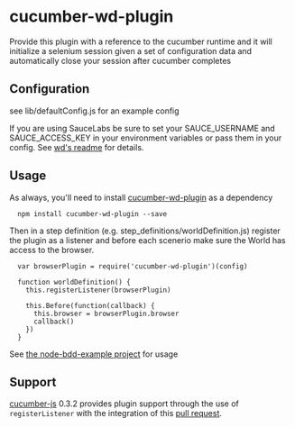 cucumber-wd-plugin
==================
Provide this plugin with a reference to the cucumber runtime and it will initialize a selenium session given
a set of configuration data and automatically close your session after cucumber completes

## Configuration
see lib/defaultConfig.js for an example config

If you are using SauceLabs be sure to set your SAUCE_USERNAME and SAUCE_ACCESS_KEY in your environment variables
or pass them in your config.  See [wd's readme](https://github.com/admc/wd#named-parameters) for details.

## Usage
As always, you'll need to install [cucumber-wd-plugin] as a dependency
```
  npm install cucumber-wd-plugin --save
```

Then in a step definition (e.g. step_definitions/worldDefinition.js) register the plugin as a listener and before each
scenerio make sure the World has access to the browser.
```
  var browserPlugin = require('cucumber-wd-plugin')(config)

  function worldDefinition() {
    this.registerListener(browserPlugin)

    this.Before(function(callback) {
      this.browser = browserPlugin.browser
      callback()
    })
  }
```

See [the node-bdd-example project][usage] for usage

## Support
[cucumber-js] 0.3.2 provides plugin support through the use of ```registerListener``` with the integration of this
[pull request][pull].

[usage]: https://github.com/devpaul/node-bdd-example/blob/f2629aba0957b40b92211db1cca56384ea464a26/test/features/step_definitions/worldDefinition.js#L9-L14
[cucumber-wd-plugin]: https://github.com/devpaul/cucumber-wd-plugin
[cucumber-js]: https://github.com/cucumber/cucumber-js
[pull]: https://github.com/cucumber/cucumber-js/pull/130